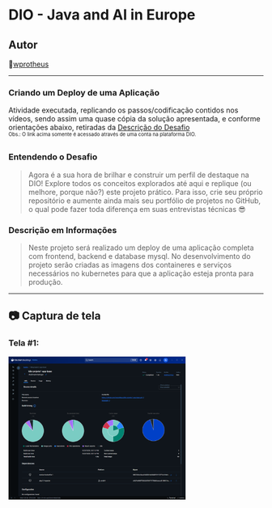 # DIO - Java and AI in Europe

## Autor
🔸[wprotheus](https://github.com/wprotheus)

---

### Criando um Deploy de uma Aplicação

Atividade executada, replicando os passos/codificação contidos nos vídeos, sendo assim uma quase cópia da solução apresentada, e conforme orientações abaixo, retiradas da [Descrição do Desafio](https://web.dio.me/lab/criando-um-deploy-de-uma-aplicacao/learning/c3f8fdf5-8cae-451f-b488-1f3428c26086)  
<small><sup>Obs.: O link acima somente é acessado através de uma conta na plataforma DIO.</sup></small>


### Entendendo o Desafio

> Agora é a sua hora de brilhar e construir um perfil de destaque na DIO! Explore todos os conceitos explorados até aqui e replique (ou melhore, porque não?) este projeto prático. Para isso, crie seu próprio repositório e aumente ainda mais seu portfólio de projetos no GitHub, o qual pode fazer toda diferença em suas entrevistas técnicas 😎

### Descrição em Informações

> Neste projeto será realizado um deploy de uma aplicação completa com frontend, backend e database mysql. No desenvolvimento do projeto serão criadas as imagens dos containeres e serviços necessários no kubernetes para que a aplicação esteja pronta para produção.

---

## 📷 Captura de tela

### Tela #1:
<img src="./img/tela_docker.png" alt="Tela docker desktop" width="350px"/>  
